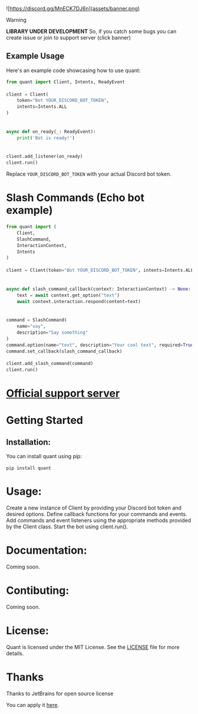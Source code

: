 ![https://discord.gg/MnECK7DJ6n](assets/banner.png)

> [!WARNING]
> **LIBRARY UNDER DEVELOPMENT**
> So, if you catch some bugs you can create issue or join to support server (click banner)

## Example Usage

Here's an example code showcasing how to use quant:

```python
from quant import Client, Intents, ReadyEvent

client = Client(
    token="Bot YOUR_DISCORD_BOT_TOKEN",
    intents=Intents.ALL
)


async def on_ready(_: ReadyEvent):
    print('Bot is ready!')


client.add_listener(on_ready)
client.run()
```
Replace `YOUR_DISCORD_BOT_TOKEN` with your actual Discord bot token.

# Slash Commands (Echo bot example)

```python
from quant import (
    Client,
    SlashCommand,
    InteractionContext,
    Intents
)

client = Client(token="Bot YOUR_DISCORD_BOT_TOKEN", intents=Intents.ALL_MESSAGES)


async def slash_command_callback(context: InteractionContext) -> None:
    text = await context.get_option("text")
    await context.interaction.respond(content=text)


command = SlashCommand(
    name="say",
    description="Say something"
)
command.option(name="text", description="Your cool text", required=True)
command.set_callback(slash_command_callback)

client.add_slash_command(command)
client.run()
```

# [Official support server](https://discord.gg/MnECK7DJ6n)

# Getting Started
## Installation:
You can install quant using pip:

`pip install quant`

# Usage:

Create a new instance of Client by providing your Discord bot token and desired options.
Define callback functions for your commands and events.
Add commands and event listeners using the appropriate methods provided by the Client class.
Start the bot using client.run().

# Documentation:
Coming soon.


# Contibuting:
Coming soon.


# License:
Quant is licensed under the MIT License. See the [LICENSE](https://github.com/MagM1go/quant/blob/main/LICENSE) file for more details.


# Thanks
Thanks to JetBrains for open source license

You can apply it [here](https://www.jetbrains.com/community/opensource/).